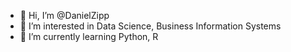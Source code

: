 - 👋 Hi, I’m @DanielZipp
- 👀 I’m interested in Data Science, Business Information Systems
- 🌱 I’m currently learning Python, R


<!---
DanielZipp/DanielZipp is a ✨ special ✨ repository because its `README.md` (this file) appears on your GitHub profile.
You can click the Preview link to take a look at your changes.
--->
